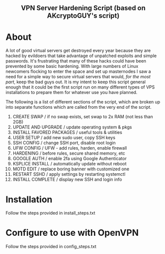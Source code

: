 ## <p align="center"> VPN Server Hardening Script (based on AKcryptoGUY's script)</p>

# About

A lot of good virtual servers get destroyed every year because they are hacked by evildoers that take advantage of unpatched exploits and simple passwords. It's frustrating that many of these hacks could have been prevented by some basic hardening. With large numbers of Linux newcomers flocking to enter the space and set up masternodes I saw a need for a simple way to secure virtual servers that would, *for the most part*, keep the bad guys out. It is my intent to keep this script general enough that it could be the first script run on many different types of VPS installations to prepare them for whatever use you have planned.

The following is a list of different sections of the script, which are broken up into separate functions which are called from the very end of the script. 

1. CREATE SWAP / if no swap exists, set swap to 2x RAM (not less than 2GB)
2. UPDATE AND UPGRADE / update operating system & pkgs
3. INSTALL FAVORED PACKAGES / useful tools & utilities
4. USER SETUP / add new sudo user, copy SSH keys
5. SSH CONFIG / change SSH port, disable root login
6. UFW CONFIG / UFW - add rules, harden, enable firewall
7. HARDENING / before rules, secure shared memory, etc
8. GOOGLE AUTH / enable 2fa using Google Authenticator
9. KSPLICE INSTALL / automatically update without reboot
10. MOTD EDIT / replace boring banner with customized one
11. RESTART SSHD / apply settings by restarting systemctl
12. INSTALL COMPLETE / display new SSH and login info



# Installation

Follow the steps provided in install_steps.txt

# Configure to use with OpenVPN

Follow the steps provided in config_steps.txt
